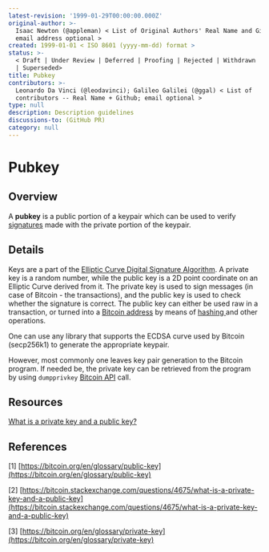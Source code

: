 ```yaml
---
latest-revision: '1999-01-29T00:00:00.000Z'
original-author: >-
  Isaac Newton (@appleman) < List of Original Authors' Real Name and Github;
  email address optional >
created: 1999-01-01 < ISO 8601 (yyyy-mm-dd) format >
status: >-
  < Draft | Under Review | Deferred | Proofing | Rejected | Withdrawn | Accepted
  | Superseded>
title: Pubkey
contributors: >-
  Leonardo Da Vinci (@leodavinci); Galileo Galilei (@ggal) < List of
  contributors -- Real Name + Github; email optional >
type: null
description: Description guidelines
discussions-to: (GitHub PR)
category: null
---
```


# Pubkey

## Overview

A **pubkey** is a public portion of a keypair which can be used to verify [signatures](signatures-on-lightning.md) made with the private portion of the keypair.

## Details

Keys are a part of the [Elliptic Curve Digital Signature Algorithm](http://en.wikipedia.org/wiki/Elliptic_Curve_DSA). A private key is a random number, while the public key is a 2D point coordinate on an Elliptic Curve derived from it. The private key is used to sign messages \(in case of Bitcoin - the transactions\), and the public key is used to check whether the signature is correct. The public key can either be used raw in a transaction, or turned into a [Bitcoin address](https://en.bitcoin.it/wiki/Technical_background_of_Bitcoin_addresses) by means of [hashing ](hash.md)and other operations.

One can use any library that supports the ECDSA curve used by Bitcoin \(secp256k1\) to generate the appropriate keypair.

However, most commonly one leaves key pair generation to the Bitcoin program. If needed be, the private key can be retrieved from the program by using `dumpprivkey` [Bitcoin API](https://en.bitcoin.it/wiki/Original_Bitcoin_client/API_calls_list) call.

## Resources

[What is a private key and a public key?](https://bitcoin.stackexchange.com/questions/4675/what-is-a-private-key-and-a-public-key)

## References

\[1\] [https://bitcoin.org/en/glossary/public-key](https://bitcoin.org/en/glossary/public-key)

\[2\] [https://bitcoin.stackexchange.com/questions/4675/what-is-a-private-key-and-a-public-key](https://bitcoin.stackexchange.com/questions/4675/what-is-a-private-key-and-a-public-key)

\[3\] [https://bitcoin.org/en/glossary/private-key](https://bitcoin.org/en/glossary/private-key)

